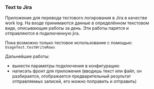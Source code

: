 ### Text to Jira
Приложение для перевода тестового логирования в Jira в качестве work log.
На входе принимаются данные в определённом текстовом виде, описывающие работы за день.
Эти работы парятся и отправляются в подключенную jira. 

Пока возможно только тестовое использование с помощью: `UsageTest.testWriteRows`

Дальнейшие работы:
- вынести параметры подключения в конфигурацию
- написать фронт для приложения (вводишь текст или файл, он разбирается, отображается предварительный результат отправляемых записей, его можно поправить и отправить)